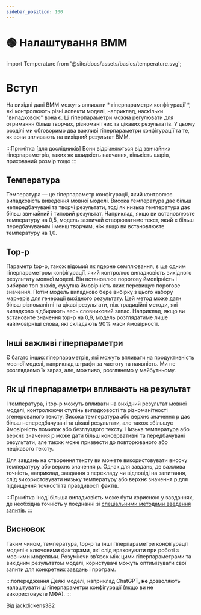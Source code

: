 ```yaml
---
sidebar_position: 100
---
```


# 🟢 Налаштування ВММ


import Temperature from '@site/docs/assets/basics/temperature.svg';

<div style={{textAlign: 'center'}}>
  <Temperature style={{width:"100%",height:"300px",verticalAlign:"top"}}/>
</div>

# Вступ

На вихідні дані ВММ можуть впливати * гіперпараметри конфігурації *, які контролюють різні аспекти моделі, наприклад, наскільки "випадковою" вона є. Ці гіперпараметри можна регулювати для отримання більш творчих, різноманітних та цікавих результатів. У цьому розділі ми обговоримо два важливі гіперпараметри конфігурації та те, як вони впливають на вихідний результат ВММ.

:::Примітка
[для дослідників] Вони відрізняються від звичайних гіперпараметрів, таких як швидкість навчання, кількість шарів, прихований розмір тощо
:::

## Температура

Температура — це гіперпараметр конфігурації, який контролює випадковість виведення мовної моделі. Висока температура дає більш непередбачувані та творчі результати, тоді як низька температура дає більш звичайний і типовий результат. Наприклад, якщо ви встановлюєте температуру на 0,5, модель зазвичай створюватиме текст, який є більш передбачуваним і менш творчим, ніж якщо ви встановлюєте температуру на 1,0.

## Top-p

Параметр top-p, також відомий як ядерне семплювання, є ще одним гіперпараметром конфігурації, який контролює випадковість вихідного результату мовної моделі. Він встановлює порогову ймовірність і вибирає топ знаків, сукупна ймовірність яких перевищує порогове значення. Потім модель випадково бере вибірку з цього набору маркерів для генерації вихідного результату. Цей метод може дати більш різноманітні та цікаві результати, ніж традиційні методи, які випадково відбирають весь словниковий запас. Наприклад, якщо ви встановите значення top-p на 0,9, модель розглядатиме лише найімовірніші слова, які складають 90% маси ймовірності.

## Інші важливі гіперпараметри

Є багато інших гіперпараметрів, які можуть впливати на продуктивність мовної моделі, наприклад штрафи за частоту та наявність. Ми не розглядаємо їх зараз, але, можливо, розглянемо у майбутньому.

## Як ці гіперпараметри впливають на результат

І температура, і top-p можуть впливати на вихідний результат мовної моделі, контролюючи ступінь випадковості та різноманітності згенерованого тексту. Висока температура або верхнє значення p дає більш непередбачувані та цікаві результати, але також збільшує ймовірність помилок або безглуздого тексту. Низька температура або верхнє значення p може дати більш консервативні та передбачувані результати, але також може призвести до повторюваного або нецікавого тексту.

Для завдань на створення тексту ви можете використовувати високу температуру або верхнє значення p. Однак для завдань, де важлива точність, наприклад, завдання з перекладу чи відповіді на запитання, слід використовувати низьку температуру або верхнє значення p для підвищення точності та правдивості фактів.

:::Примітка
Іноді більша випадковість може бути корисною у завданнях, де необхідна точність у поєднанні зі [спеціальними методами введення запитів](https://learnprompting.org/docs/intermediate/self_consistency).
:::




## Висновок

Таким чином, температура, top-p та інші гіперпараметри конфігурації моделі є ключовими факторами, які слід враховувати при роботі з мовними моделями. Розуміючи зв’язок між цими гіперпараметрами та вихідним результатом моделі, користувачі можуть оптимізувати свої запити для конкретних завдань і програм.

:::попередження
Деякі моделі, наприклад ChatGPT, **не** дозволяють налаштувати ці гіперпараметри конфігурації (якщо ви не використовуєте МФА).
:::

Від jackdickens382